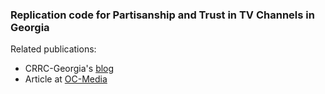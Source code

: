 ### Replication code for Partisanship and Trust in TV Channels in Georgia

Related publications:
+ CRRC-Georgia's [blog](http://crrc-caucasus.blogspot.com/2018/03/partisanship-and-trust-in-tv-in-georgia.html)
+ Article at [OC-Media](http://oc-media.org/analysis-polarisation-in-georgias-media-landscape/)